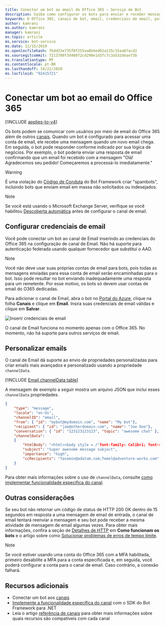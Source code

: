 ```yaml
---
title: Conectar um bot ao email do Office 365 – Serviço de Bot
description: Saiba como configurar os bots para enviar e receber mensagens de email conectando-as ao Microsoft 365 email. Consulte como personalizar mensagens.
keywords: O Office 365, canais de bot, email, credenciais de email, portal do azure, email personalizado
author: kamrani
ms.author: kamrani
manager: kamrani
ms.topic: article
ms.service: bot-service
ms.date: 11/15/2019
ms.openlocfilehash: fbdd33e735f0f255aa8b4ed02a135c15aa87acd2
ms.sourcegitcommit: 7213780f3d46072cd290e1d3fc7c3a532deae73b
ms.translationtype: MT
ms.contentlocale: pt-BR
ms.lasthandoff: 10/22/2020
ms.locfileid: "92415721"
---
```

# <a name="connect-a-bot-to-office-365-email"></a>Conectar um bot ao email do Office 365

[!INCLUDE [applies-to-v4](includes/applies-to-v4-current.md)]

Os bots podem se comunicar com usuários por meio de email do Office 365 além de outros [canais](~/bot-service-manage-channels.md). Quando um bot é configurado para acessar uma conta de email, ele recebe uma mensagem quando um novo email chega. Em seguida, o bot pode responder conforme indicado por sua lógica de negócios. Por exemplo, o bot poderia enviar uma resposta de email confirmando que um email foi recebido com a mensagem "Olá! Agradecemos seu pedido! Começaremos a processá-lo imediatamente."

> [!WARNING]
> É uma violação do [Código de Conduta](https://www.botframework.com/Content/Microsoft-Bot-Framework-Preview-Online-Services-Agreement.htm) do Bot Framework criar "spambots", incluindo bots que enviam email em massa não solicitados ou indesejados.

> [!NOTE]
> Se você está usando o Microsoft Exchange Server, verifique se você habilitou [Descoberta automática](https://docs.microsoft.com/exchange/client-developer/exchange-web-services/autodiscover-for-exchange) antes de configurar o canal de email. 

## <a name="configure-email-credentials"></a>Configurar credenciais de email

Você pode conectar um bot ao canal de Email inserindo as credenciais do Office 365 na configuração de canal de Email.
Não há suporte para autenticação federada usando qualquer fornecedor que substitui o AAD.

> [!NOTE]
> Você não deve usar suas próprias contas de email para bots, pois todas as mensagens enviadas para essa conta de email serão encaminhadas para o bot. Isso pode resultar no bot enviando inadequadamente uma resposta para um remetente. Por esse motivo, os bots só devem usar contas de email do O365 dedicadas.

Para adicionar o canal de Email, abra o bot no [Portal do Azure](https://portal.azure.com/), clique na folha **Canais** e clique em **Email**. Insira suas credenciais de email válidas e clique em **Salvar**.

![Inserir credenciais de email](~/media/bot-service-channel-connect-email/bot-service-channel-connect-email-credentials.png)

O canal de Email funciona no momento apenas com o Office 365. No momento, não há suporte para outros serviços de email.

## <a name="customize-emails"></a>Personalizar emails

O canal de Email dá suporte ao envio de propriedades personalizadas para criar emails mais avançados e personalizado usando a propriedade `channelData`.

[!INCLUDE [Email channelData table](~/includes/snippet-channelData-email.md)]

A mensagem de exemplo a seguir mostra um arquivo JSON que inclui esses `channelData` propriedades.

```json
{
    "type": "message",
    "locale": "en-Us",
    "channelID": "email",
    "from": { "id": "mybot@mydomain.com", "name": "My bot"},
    "recipient": { "id": "joe@otherdomain.com", "name": "Joe Doe"},
    "conversation": { "id": "123123123123", "topic": "awesome chat" },
    "channelData":
    {
        "htmlBody": "<html><body style = /"font-family: Calibri; font-size: 11pt;/" >This is more than awesome.</body></html>",
        "subject": "Super awesome message subject",
        "importance": "high",
        "ccRecipients": "Yasemin@adatum.com;Temel@adventure-works.com"
    }
}
```

Para obter mais informações sobre o uso de `channelData`, consulte [como implementar funcionalidade específica do canal](~/v4sdk/bot-builder-channeldata.md).

## <a name="other-considerations"></a>Outras considerações

Se seu bot não retornar um código de status de HTTP 200 OK dentro de 15 segundos em resposta a uma mensagem de email de entrada, o canal de email tentará reenviar a mensagem e seu bot pode receber a mesma atividade de mensagem de email algumas vezes. Para obter mais informações, confira a seção de [Detalhes de HTTP](v4sdk/bot-builder-basics.md#http-details) em **Como funcionam os bots** e o artigo sobre como [Solucionar problemas de erros de tempo limite](https://github.com/daveta/analytics/blob/master/troubleshooting_timeout.md).

> [!NOTE]
> Se você estiver usando uma conta do Office 365 com a MFA habilitada, primeiro desabilite a MFA para a conta especificada e, em seguida, você poderá configurar a conta para o canal de email. Caso contrário, a conexão falhará. 

## <a name="additional-resources"></a>Recursos adicionais

* Conectar um bot aos [canais](~/bot-service-manage-channels.md)
* [Implemente a funcionalidade específica do canal](~/v4sdk/bot-builder-channeldata.md) com o SDK do Bot Framework para .NET
* Leia o artigo [referência de canais](bot-service-channels-reference.md) para obter mais informações sobre quais recursos são compatíveis com cada canal
